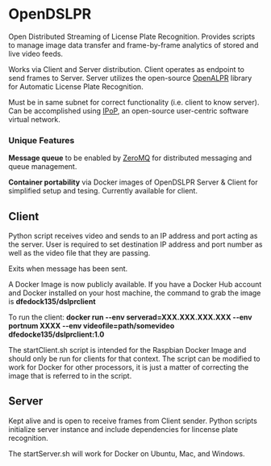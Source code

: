 # OpenDSLPR
Open Distributed Streaming of License Plate Recognition. Provides scripts to manage image data transfer and frame-by-frame analytics of stored and live video feeds.

Works via Client and Server distribution. Client operates as endpoint to send frames to Server. Server utilizes the open-source [OpenALPR](https://github.com/openalpr/openalpr) library for Automatic License Plate Recognition. 

Must be in same subnet for correct functionality (i.e. client to know server). Can be accomplished using [IPoP](https://github.com/ipop-project), an open-source user-centric software virtual network.

### Unique Features
**Message queue** to be enabled by [ZeroMQ](https://github.com/zeromq) for distributed messaging and queue management.

**Container portability** via Docker images of OpenDSLPR Server & Client for simplified setup and tesing. Currently available for client.

## Client
Python script receives video and sends to an IP address and port acting as the server. User is required to set destination IP address and port number as well as the video file that they are passing.

Exits when message has been sent.

A Docker Image is now publicly available. If you have a Docker Hub account and Docker installed on your host machine, the command to grab the image is **dfedock135/dslprclient**

To run the client: **docker run --env serverad=XXX.XXX.XXX.XXX --env portnum XXXX --env videofile=path/somevideo dfedocke135/dslprclient:1.0**

The startClient.sh script is intended for the Raspbian Docker Image and should only be run for clients for that context. The script can be modified to work for Docker for other processors, it is just a matter of correcting the image that is referred to in the script.

## Server
Kept alive and is open to receive frames from Client sender. Python scripts initialize server instance and include dependencies for lincense plate recognition.

The startServer.sh will work for Docker on Ubuntu, Mac, and Windows.
 
